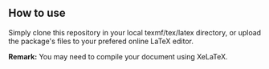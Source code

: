 ## How to use
Simply clone this repository in your local texmf/tex/latex directory, or
upload the package's files to your prefered online LaTeX editor.

**Remark:** You may need to compile your document using XeLaTeX.
